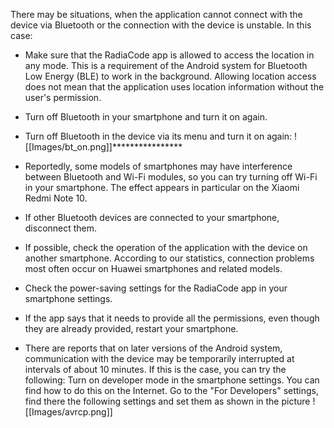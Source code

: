 
There may be situations, when the application cannot connect with the device via Bluetooth or the connection with the device is unstable. In this case:

- Make sure that the RadiaCode app is allowed to access the location in any mode. This is a requirement of the Android system for Bluetooth Low Energy (BLE) to work in the background. Allowing location access does not mean that the application uses location information without the user's permission.
- Turn off Bluetooth in your smartphone and turn it on again. 
- Turn off Bluetooth in the device via its menu and turn it on again:
![[Images/bt_on.png]]****************

- Reportedly, some models of smartphones may have interference between Bluetooth and Wi-Fi modules, so you can try turning off Wi-Fi in your smartphone. The effect appears in particular on the Xiaomi Redmi Note 10. 
- If other Bluetooth devices are connected to your smartphone, disconnect them. 
- If possible, check the operation of the application with the device on another smartphone. According to our statistics, connection problems most often occur on Huawei smartphones and related models. 
- Check the power-saving settings for the RadiaCode app in your smartphone settings. 
- If the app says that it needs to provide all the permissions, even though they are already provided, restart your smartphone. 
- There are reports that on later versions of the Android system, communication with the device may be temporarily interrupted at intervals of about 10 minutes. If this is the case, you can try the following:
Turn on developer mode in the smartphone settings. You can find how to do this on the Internet. 
Go to the "For Developers" settings, find there the following settings and set them as shown in the picture
![[Images/avrcp.png]]
